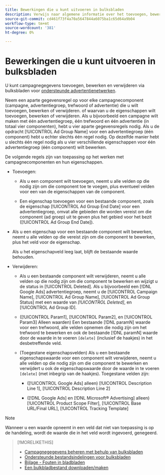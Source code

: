 ```yaml
---
title: Bewerkingen die u kunt uitvoeren in bulksbladen
description: Verwijs naar algemene informatie over het toevoegen, bewerken en verwijderen van campagnegegevens met behulp van bulksbladen.
source-git-commit: cd461f73f4a70a5647844a6075ba1c65d64a9b04
workflow-type: tm+mt
source-wordcount: '381'
ht-degree: 0%

---
```


# Bewerkingen die u kunt uitvoeren in bulksbladen

U kunt campagnegegevens toevoegen, bewerken en verwijderen via bulksbladen voor [ondersteunde advertentienetwerken](../bulksheet-about.md#bulksheet-functionality-by-network).

Neem een aparte gegevensregel op voor elke campagnecomponent (campagne, advertentiegroep, trefwoord of advertentie) die u wilt toevoegen, bewerken of verwijderen. of waarvan u de eigenschappen wilt toevoegen, bewerken of verwijderen. Als u bijvoorbeeld een campagne wilt maken met één advertentiegroep, één trefwoord en één advertentie (in totaal vier componenten), hebt u vier aparte gegevensregels nodig. Als u de opdracht [!UICONTROL Ad Group Name] voor een advertentiegroep (één component) hebt u echter slechts één regel nodig. Op dezelfde manier hebt u slechts één regel nodig als u vier verschillende eigenschappen voor één advertentiegroep (één component) wilt bewerken.

De volgende regels zijn van toepassing op het werken met campagnecomponenten en hun eigenschappen.

* Toevoegen:

   * Als u een component wilt toevoegen, neemt u alle velden op die nodig zijn om die component toe te voegen, plus eventueel velden voor een van de eigenschappen van de component.

   * Een eigenschap toevoegen voor een bestaande component, zoals de eigenschap [!UICONTROL Ad Group End Date] voor een advertentiegroep, omvat alle gebieden die worden vereist om die component (ad groep) uit te geven plus het gebied voor het bezit ([!UICONTROL Ad Group End Date]).

* Als u een eigenschap voor een bestaande component wilt bewerken, neemt u alle velden op die vereist zijn om die component te bewerken, plus het veld voor de eigenschap.

   Als u het eigenschapveld leeg laat, blijft de bestaande waarde behouden.

* Verwijderen:

   * Als u een bestaande component wilt verwijderen, neemt u alle velden op die nodig zijn om die component te bewerken en wijzigt u de status in [!UICONTROL Deleted]. Als u bijvoorbeeld een [!DNL Google Ads] advertentiegroep, neemt u de [!UICONTROL Campaign Name], [!UICONTROL Ad Group Name], [!UICONTROL Ad Group Status] met een waarde van <i>[!UICONTROL Deleted]</i>, en [!UICONTROL Ad Group ID].

   * ([!UICONTROL Param1], [!UICONTROL Param2], en [!UICONTROL Param3] Alleen waarden) Een bestaande [!DNL paramN] waarde voor een trefwoord, alle velden opnemen die nodig zijn om het trefwoord te bewerken en ook de bestaande [!DNL paramN] waarde door de waarde in te voeren `[delete]` (inclusief de haakjes) in het desbetreffende veld.

   * (Toegestane eigenschapsvelden) Als u een bestaande eigenschapswaarde voor een component wilt verwijderen, neemt u alle velden op die nodig zijn om die component te bewerken en verwijdert u ook de eigenschapswaarde door de waarde in te voeren `[delete]` (met inbegrip van de haakjes). Toegestane velden zijn:

      * ([!UICONTROL Google Ads] alleen) [!UICONTROL Description Line 1], [!UICONTROL Description Line 2]

      * ([!DNL Google Ads] en [!DNL Microsoft® Advertising] alleen) [!UICONTROL Product Scope Filter], [!UICONTROL Base URL/Final URL], [!UICONTROL Tracking Template]

>[!NOTE]
>
>Wanneer u een waarde opneemt in een veld dat niet van toepassing is op de handeling, wordt de waarde die in het veld wordt ingevoerd, genegeerd.

>[!MORELIKETHIS]
>
>* [Campagnegegevens beheren met behulp van bulksbladen](../bulksheet-about.md)
>* [Ondersteunde bestandsindelingen voor bulksbladen](bulksheet-file-formats.md)
>* [Bijlage - Fouten in bladbladen](../bulksheet-errors.md)
>* [Een bulkbladbestand downloaden/maken](../bulksheet-download.md)

